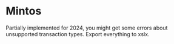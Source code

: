 # Mintos
Partially implemented for 2024, you might get some errors about unsupported transaction types.
Export everything to xslx.